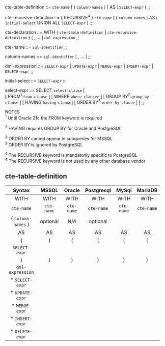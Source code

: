 

cte-table-definition ::= `cte-name` \[ ( `column-names` ) ] AS ( `SELECT-expr` ) ;;

cte-recursive-definition ::=  { RECURSIVE<sup>4</sup> } `cte-name` \[ ( `column-names` )  AS ( `initial-select` UNION ALL `SELECT-expr` ) ;;

cte-declaration ::=  WITH  { `cte-table-definition` |  `cte-recursive-definition` } \[ , ... ] `dml-expression` ;;

cte-name ::= `sql-identifier` ;;

column-names ::= `sql-identifier` \[ , ... ] ;;

dml-expression ::=  `SELECT-expr` |  `UPDATE-expr` |  `MERGE-expr` | `INSERT-expr` |  `DELETE-expr` ;;

initial-select ::= `SELECT-expr` ::

select-expr ::= SELECT `select-clause` \[  
\[ FROM<sup>1</sup> `from-clause` ] 
\[ WHERE `where-clause>` ] 
\[  GROUP BY<sup>2</sup> `group-by-clause` ] 
\[ HAVING `having-clause`] 
\[ ORDER BY<sup>3</sup> `order-by-clause` ] 
    ] ;;


NOTES<br>
  <sup>1</sup> Until Oracle 21c the FROM keyword is required

  <sup>2</sup> HAVING requires GROUP BY for Oracle and PostgreSQL

  <sup>3</sup> ORDER BY cannot appear in subqueries for MSSQL<br>
  <sup>3</sup> ORDER BY is ignored by PostgreSQL 

  <sup>4</sup> The RECURSIVE keyword is mandatorily specific to PostgreSQL<br>
  <sup>4</sup> The RECURSIVE keyword is not used by any other database vendor

## cte-table-definition 

| Syntax | MSSQL | Oracle | Postgresql | MySql | MariaDB |
|:---:|:---:|:---:|:---:|:---:|:---:|
| WITH | WITH |WITH |WITH |WITH |WITH |
| `cte-name` | `cte-name` | `cte-name` | `cte-name` | `cte-name` | `cte-name` |
| ( `column-names` ) | optional | N/A | optional |
| AS | AS | AS | AS | AS | AS |
| ( | ( | ( | ( | ( | ( |
| `SELECT-expr` | 
| ) | ) | ) | ) | ) | ) |
|  `dml-expression` | 
| *  `SELECT-expr` |
| *  `UPDATE-expr` |
| *  `MERGE-expr` |
| *  `INSERT-expr` |
| *  `DELETE-expr` |
